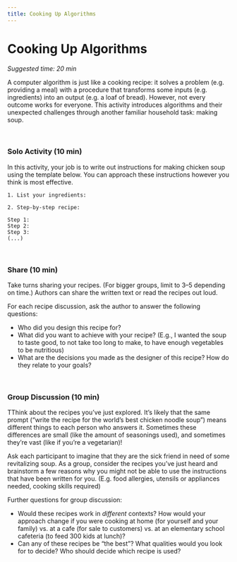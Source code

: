 ```yaml
---
title: Cooking Up Algorithms
---
```


# Cooking Up Algorithms
_Suggested time: 20 min_

A computer algorithm is just like a cooking recipe: it solves a problem (e.g. providing a meal) with a procedure that transforms some inputs (e.g. ingredients) into an output (e.g. a  loaf of bread). However, not every outcome works for everyone. This activity introduces algorithms and their unexpected challenges through another familiar household task: making soup.

<br>

### Solo Activity (10 min)

In this activity, your job is to write out instructions for making chicken soup using the template below. You can approach these instructions however you think is most effective.

```
1. List your ingredients:
  
2. Step-by-step recipe:

Step 1:
Step 2:
Step 3:
(...)
```

<br>

### Share (10 min)

Take turns sharing your recipes. (For bigger groups, limit to 3–5 depending on time.)  Authors can share the written text or read the recipes out loud. 

For each recipe discussion, ask the author to answer the following questions:
* Who did you design this recipe for?
* What did you want to achieve with your recipe? (E.g., I wanted the soup to taste good, to not take too long to make, to have enough vegetables to be nutritious)
* What are the decisions you made as the designer of this recipe? How do they relate to your goals? 

<br>

### Group Discussion (10 min)

TThink about the recipes you’ve just explored. It’s likely that the same prompt (“write the recipe for the world’s best chicken noodle soup”) means different things to each person who answers it. Sometimes these differences are small (like the amount of seasonings used), and sometimes they’re vast (like if you’re a vegetarian)! 

Ask each participant to imagine that they are the sick friend in need of some revitalizing soup. As a group, consider the recipes you’ve just heard and brainstorm a few reasons why you might not be able to use the instructions that have been written for you. (E.g. food allergies, utensils or appliances needed, cooking skills required)


Further questions for group discussion:
* Would these recipes work in *different* contexts? How would your approach change if you were cooking at home (for yourself and your family) vs. at a cafe (for sale to customers) vs. at an elementary school cafeteria (to feed 300 kids at lunch)? 
* Can any of these recipes be “the best”? What qualities would you look for to decide? Who should decide which recipe is used? 
